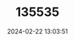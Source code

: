 ---
title: "135535"
category: "Sabanejewia bulgarica"
draft: false
date: 2024-02-22 13:03:51
languages:
  Hungarian: ["Bolgár csík"]
  English: ["Bulgarian Golden Loach"]
---